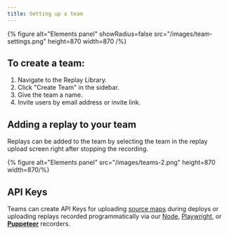```yaml
---
title: Setting up a team
---
```


{% figure alt="Elements panel" showRadius=false src="/images/team-settings.png" height=870 width=870 /%}

## To create a team:

1.  Navigate to the Replay Library.
2.  Click "Create Team" in the sidebar.
3.  Give the team a name.
4.  Invite users by email address or invite link.

## Adding a replay to your team

Replays can be added to the team by selecting the team in the replay upload screen right after stopping the recording.

{% figure alt="Elements panel" src="/images/teams-2.png" height=870 width=870/%}

## API Keys

Teams can create API Keys for uploading [source maps](https://docs.replay.io/getting-started/teams-admin/uploading-source-maps) during deploys or uploading replays recorded programmatically via our [Node](<https://docs.replay.io/reference-guide/recording/replay-node-(experimental)>), [Playwright](https://docs.replay.io/test-suites/playwright/installation), or [**Puppeteer**](https://docs.replay.io/test-suites/puppeteer) recorders.
